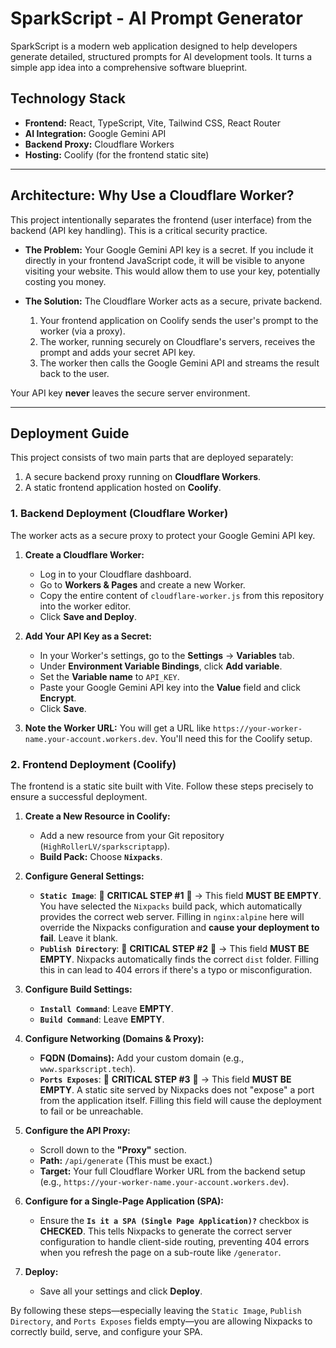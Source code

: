 # SparkScript - AI Prompt Generator

SparkScript is a modern web application designed to help developers generate detailed, structured prompts for AI development tools. It turns a simple app idea into a comprehensive software blueprint.

## Technology Stack

- **Frontend:** React, TypeScript, Vite, Tailwind CSS, React Router
- **AI Integration:** Google Gemini API
- **Backend Proxy:** Cloudflare Workers
- **Hosting:** Coolify (for the frontend static site)

---

## Architecture: Why Use a Cloudflare Worker?

This project intentionally separates the frontend (user interface) from the backend (API key handling). This is a critical security practice.

- **The Problem:** Your Google Gemini API key is a secret. If you include it directly in your frontend JavaScript code, it will be visible to anyone visiting your website. This would allow them to use your key, potentially costing you money.

- **The Solution:** The Cloudflare Worker acts as a secure, private backend.
    1. Your frontend application on Coolify sends the user's prompt to the worker (via a proxy).
    2. The worker, running securely on Cloudflare's servers, receives the prompt and adds your secret API key.
    3. The worker then calls the Google Gemini API and streams the result back to the user.

Your API key **never** leaves the secure server environment. 

---

## Deployment Guide

This project consists of two main parts that are deployed separately:
1.  A secure backend proxy running on **Cloudflare Workers**.
2.  A static frontend application hosted on **Coolify**.

### 1. Backend Deployment (Cloudflare Worker)

The worker acts as a secure proxy to protect your Google Gemini API key.

1.  **Create a Cloudflare Worker:**
    - Log in to your Cloudflare dashboard.
    - Go to **Workers & Pages** and create a new Worker.
    - Copy the entire content of `cloudflare-worker.js` from this repository into the worker editor. 
    - Click **Save and Deploy**.

2.  **Add Your API Key as a Secret:**
    - In your Worker's settings, go to the **Settings** -> **Variables** tab.
    - Under **Environment Variable Bindings**, click **Add variable**.
    - Set the **Variable name** to `API_KEY`.
    - Paste your Google Gemini API key into the **Value** field and click **Encrypt**.
    - Click **Save**.

3.  **Note the Worker URL:** You will get a URL like `https://your-worker-name.your-account.workers.dev`. You'll need this for the Coolify setup.

### 2. Frontend Deployment (Coolify)

The frontend is a static site built with Vite. Follow these steps precisely to ensure a successful deployment.

1.  **Create a New Resource in Coolify:**
    - Add a new resource from your Git repository (`HighRollerLV/sparkscriptapp`).
    - **Build Pack:** Choose **`Nixpacks`**.

2.  **Configure General Settings:**
    - **`Static Image`**: 🚨 **CRITICAL STEP #1** 🚨 -> This field **MUST BE EMPTY**. You have selected the `Nixpacks` build pack, which automatically provides the correct web server. Filling in `nginx:alpine` here will override the Nixpacks configuration and **cause your deployment to fail**. Leave it blank.
    - **`Publish Directory`**: 🚨 **CRITICAL STEP #2** 🚨 -> This field **MUST BE EMPTY**. Nixpacks automatically finds the correct `dist` folder. Filling this in can lead to 404 errors if there's a typo or misconfiguration.

3.  **Configure Build Settings:**
    - **`Install Command`**: Leave **EMPTY**.
    - **`Build Command`**: Leave **EMPTY**.

4.  **Configure Networking (Domains & Proxy):**
    - **FQDN (Domains):** Add your custom domain (e.g., `www.sparkscript.tech`).
    - **`Ports Exposes`**: 🚨 **CRITICAL STEP #3** 🚨 -> This field **MUST BE EMPTY**. A static site served by Nixpacks does not "expose" a port from the application itself. Filling this field will cause the deployment to fail or be unreachable.
    
5.  **Configure the API Proxy:**
    - Scroll down to the **"Proxy"** section.
    - **Path:** `/api/generate`  (This must be exact.)
    - **Target:** Your full Cloudflare Worker URL from the backend setup (e.g., `https://your-worker-name.your-account.workers.dev`).

6.  **Configure for a Single-Page Application (SPA):**
    - Ensure the **`Is it a SPA (Single Page Application)?`** checkbox is **CHECKED**. This tells Nixpacks to generate the correct server configuration to handle client-side routing, preventing 404 errors when you refresh the page on a sub-route like `/generator`.

7.  **Deploy:**
    - Save all your settings and click **Deploy**.
    
By following these steps—especially leaving the `Static Image`, `Publish Directory`, and `Ports Exposes` fields empty—you are allowing Nixpacks to correctly build, serve, and configure your SPA.